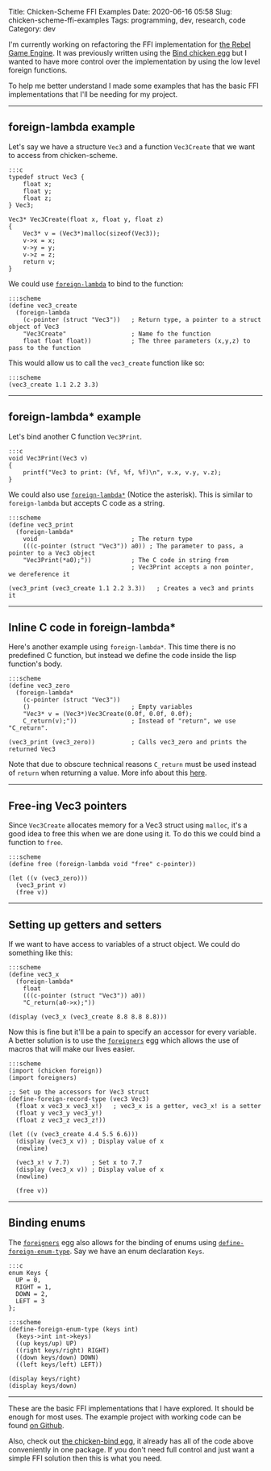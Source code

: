 Title: Chicken-Scheme FFI Examples
Date: 2020-06-16 05:58
Slug: chicken-scheme-ffi-examples
Tags: programming, dev, research, code
Category: dev

   I'm currently working on refactoring the FFI implementation for [the Rebel Game Engine](https://github.com/accidentalrebel/rebel-game-engine). It was previously written using the [Bind chicken egg](http://wiki.call-cc.org/eggref/5/bind) but I wanted to have more control over the implementation by using the low level foreign functions. 
   
   To help me better understand I made some examples that has the basic FFI implementations that I'll be needing for my project.
   
-------------------------------------------------------------------------------

## foreign-lambda example

   Let's say we have a structure `Vec3` and a function `Vec3Create` that we want to access from chicken-scheme.

	:::c
	typedef struct Vec3 {
		float x;
		float y;
		float z;
	} Vec3;
	
    Vec3* Vec3Create(float x, float y, float z)
	{
		Vec3* v = (Vec3*)malloc(sizeof(Vec3));
		v->x = x;
		v->y = y;
		v->z = z;
		return v;
	}

   We could use [`foreign-lambda`](https://wiki.call-cc.org/man/5/Module%20(chicken%20foreign)#foreign-lambda) to bind to the function:
   
    :::scheme
	(define vec3_create
	  (foreign-lambda
	    (c-pointer (struct "Vec3"))   ; Return type, a pointer to a struct object of Vec3
		"Vec3Create"                  ; Name fo the function
		float float float))           ; The three parameters (x,y,z) to pass to the function
		
   This would allow us to call the `vec3_create` function like so:
   
    :::scheme
	(vec3_create 1.1 2.2 3.3)
	
-------------------------------------------------------------------------------

## foreign-lambda* example

   Let's bind another C function `Vec3Print`.
   
	:::c
	void Vec3Print(Vec3 v)
	{
		printf("Vec3 to print: (%f, %f, %f)\n", v.x, v.y, v.z);
	}
	
   We could also use [`foreign-lambda*`](https://wiki.call-cc.org/man/5/Module%20(chicken%20foreign)#foreign-lambda) (Notice the asterisk). This is similar to `foreign-lambda` but accepts C code as a string.
   
    :::scheme
	(define vec3_print
	  (foreign-lambda*
	    void                          ; The return type
		(((c-pointer (struct "Vec3")) a0)) ; The parameter to pass, a pointer to a Vec3 object
		"Vec3Print(*a0);"))           ; The C code in string from
		                              ; Vec3Print accepts a non pointer, we dereference it
									  
	(vec3_print (vec3_create 1.1 2.2 3.3))   ; Creates a vec3 and prints it
	
-------------------------------------------------------------------------------

## Inline C code in foreign-lambda*

   Here's another example using `foreign-lambda*`. This time there is no predefined C function, but instead we define the code inside the lisp function's body.
   
    :::scheme
	(define vec3_zero
	  (foreign-lambda*
	    (c-pointer (struct "Vec3"))
		()                            ; Empty variables
		"Vec3* v = (Vec3*)Vec3Create(0.0f, 0.0f, 0.0f); 
		C_return(v);"))               ; Instead of "return", we use "C_return".
		
	(vec3_print (vec3_zero))          ; Calls vec3_zero and prints the returned Vec3
		
   Note that due to obscure technical reasons `C_return` must be used instead of `return` when returning a value. More info about this [here](https://wiki.call-cc.org/man/5/Module%20(chicken%20foreign)#foreign-lambda).
   
-------------------------------------------------------------------------------

## Free-ing Vec3 pointers

   Since `Vec3Create` allocates memory for a Vec3 struct using `malloc`, it's a good idea to free this when we are done using it. To do this we could bind a function to `free`.
   
	:::scheme
	(define free (foreign-lambda void "free" c-pointer))
	
	(let ((v (vec3_zero)))
	  (vec3_print v)
	  (free v))
	  
-------------------------------------------------------------------------------

## Setting up getters and setters

   If we want to have access to variables of a struct object. We could do something like this:
   
    :::scheme
	(define vec3_x
	  (foreign-lambda*
	    float
		(((c-pointer (struct "Vec3")) a0))
		"C_return(a0->x);"))

	(display (vec3_x (vec3_create 8.8 8.8 8.8)))
	
   Now this is fine but it'll be a pain to specify an accessor for every variable. A better solution is to use the [`foreigners`](http://wiki.call-cc.org/eggref/5/foreigners#define-foreign-enum-type) egg which allows the use of macros that will make our lives easier.
   
    :::scheme
	(import (chicken foreign))
	(import foreigners)

	;; Set up the accessors for Vec3 struct
	(define-foreign-record-type (vec3 Vec3)
	  (float x vec3_x vec3_x!)   ; vec3_x is a getter, vec3_x! is a setter
	  (float y vec3_y vec3_y!)
	  (float z vec3_z vec3_z!))

	(let ((v (vec3_create 4.4 5.5 6.6)))
	  (display (vec3_x v)) ; Display value of x
	  (newline)

	  (vec3_x! v 7.7)      ; Set x to 7.7
	  (display (vec3_x v)) ; Display value of x
	  (newline)
	  
	  (free v))

-------------------------------------------------------------------------------

## Binding enums

   The [`foreigners`](http://wiki.call-cc.org/eggref/5/foreigners#define-foreign-enum-type) egg also allows for the binding of enums using [`define-foreign-enum-type`](http://wiki.call-cc.org/eggref/5/foreigners#define-foreign-enum-type). Say we have an enum declaration `Keys`.
   
    :::c
	enum Keys {
	  UP = 0,
	  RIGHT = 1,
	  DOWN = 2,
	  LEFT = 3
	};
	
	:::scheme
	(define-foreign-enum-type (keys int)
	  (keys->int int->keys)
	  ((up keys/up) UP)
	  ((right keys/right) RIGHT)
	  ((down keys/down) DOWN)
	  ((left keys/left) LEFT))

	(display keys/right)
	(display keys/down)

-------------------------------------------------------------------------------

These are the basic FFI implementations that I have explored. It should be enough for most uses. The example project with working code can be found [on Github](https://github.com/accidentalrebel/chicken-scheme-ffi-example).

Also, check out [the chicken-bind egg](http://wiki.call-cc.org/eggref/5/bind), it already has all of the code above conveniently in one package. If you don't need full control and just want a simple FFI solution then this is what you need.
	  

   
